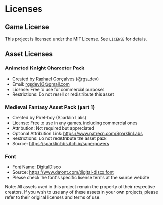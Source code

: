 # Licenses

## Game License
This project is licensed under the MIT License. See `LICENSE` for details.

## Asset Licenses

### Animated Knight Character Pack
- Created by Raphael Gonçalves (@rgs_dev)
- Email: rgsdev83@gmail.com
- License: Free to use for commercial purposes
- Restrictions: Do not resell or redistribute this asset

### Medieval Fantasy Asset Pack (part 1)
- Created by Pixel-boy (Sparklin Labs)
- License: Free to use in any games, including commercial ones
- Attribution: Not required but appreciated
- Optional Attribution Link: https://www.patreon.com/SparklinLabs
- Restrictions: Do not redistribute the asset pack
- Source: https://sparklinlabs.itch.io/superpowers

### Font
- Font Name: DigitalDisco
- Source: https://www.dafont.com/digital-disco.font
- Please check the font's specific license terms at the source website

Note: All assets used in this project remain the property of their respective creators. If you wish to use any of these assets in your own projects, please refer to their original licenses and terms of use. 